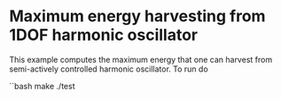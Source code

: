 # Maximum energy harvesting from 1DOF harmonic oscillator

This example computes the maximum energy that one can harvest from semi-actively controlled harmonic oscillator.
To run do 

``bash
make
./test
```
